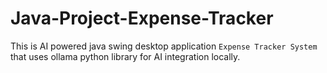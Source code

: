 # Java-Project-Expense-Tracker
This is AI powered java swing desktop application `Expense Tracker System` that uses ollama python library for AI integration locally.
